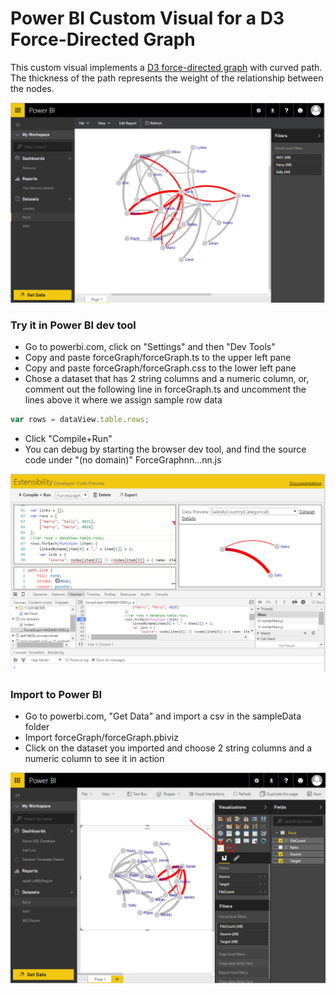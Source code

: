# Power BI Custom Visual for a D3 Force-Directed Graph

This custom visual implements a [D3 force-directed graph](https://github.com/mbostock/d3/wiki/Force-Layout) with curved path.  The thickness of the path represents the weight of the relationship between the nodes.

![Alt text](/PowerBIVisual/screenshots/powerbiForce.PNG?raw=true "Force diagram visual in Power BI") 

### Try it in Power BI dev tool

* Go to powerbi.com, click on "Settings" and then "Dev Tools"
* Copy and paste forceGraph/forceGraph.ts to the upper left pane
* Copy and paste forceGraph/forceGraph.css to the lower left pane
* Chose a dataset that has 2 string columns and a numeric column, or, comment out the following line in forceGraph.ts and uncomment the lines above it where we assign sample row data
```javascript
var rows = dataView.table.rows;
```
* Click "Compile+Run"
* You can debug by starting the browser dev tool, and find the source code under "(no domain)" ForceGraphnn...nn.js

![Alt text](/PowerBIVisual/screenshots/devtoolDebug.PNG?raw=true "Debug the visual in Dev Tool") 

### Import to Power BI
* Go to powerbi.com, "Get Data" and import a csv in the sampleData folder
* Import forceGraph/forceGraph.pbiviz
* Click on the dataset you imported and choose 2 string columns and a numeric column to see it in action

![Alt text](/PowerBIVisual/screenshots/import2Powerbi.PNG?raw=true "Import the visual to Power BI") 
